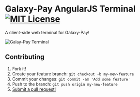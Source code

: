 # Galaxy-Pay AngularJS Terminal [![MIT License](http://img.shields.io/badge/license-MIT-blue.svg)](https://raw.githubusercontent.com/GalaxyPay/GalaxyPayTerminal/master/LICENSE)
A client-side web terminal for Galaxy-Pay!

![Galay-Pay Terminal](http://i.imgur.com/kXIeRa3.png)

## Contributing

1. Fork it!
2. Create your feature branch: `git checkout -b my-new-feature`
3. Commit your changes: `git commit -am 'Add some feature'`
4. Push to the branch: `git push origin my-new-feature`
5. [Submit a pull request!](https://github.com/GalaxyPay/GalaxyPayTerminal/pull/new/master)
